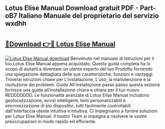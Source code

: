 ## Lotus Elise Manual Download gratuit PDF - Part-oB7 Italiano Manuale del proprietario del servizio wxdhh

# <h2><a href="http://dfcqfvy.blite.top/?on=Lotus+Elise+Manual">🔗Download 👉🔴 Lotus Elise Manual</a></h2>

[![Lotus Elise Manual download](https://i.imgur.com/lujVjoI.png)](http://dfcqfvy.blite.top/?on=Lotus+Elise+Manual)
Benvenuto nel manuale di Istruzioni per il tuo Lotus Elise Manual appena acquistato. Questa guida completa ha lo scopo di aiutarti a diventare un utente esperto del tuo Prodotto fornendo una spiegazione dettagliata delle sue caratteristiche, funzioni e vantaggi. Troverai istruzioni chiare per L'installazione, L'uso, la manutenzione e la risoluzione dei problemi. Guida All'installazione passo passo questa sezione fornisce una guida all'installazione chiara e chiara per il tuo nuovo REDDDDDDD. Le funzionalità avanzate di Lotus Elise Manual includono geolocalizzazione, avvisi intelligenti, temi personalizzabili e sincronizzazione di più dispositivi, tutti facilmente controllabili dall'interfaccia utente intuitiva e intuitiva. Ci impegniamo a fornire soluzioni per Lotus Elise Manual. Il nostro Team si impegna a risolvere le vostre preoccupazioni in modo rapido ed efficiente.
